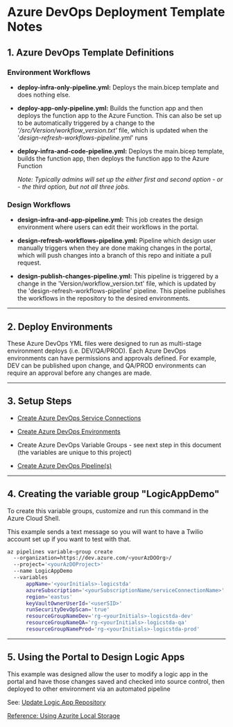 # Azure DevOps Deployment Template Notes

## 1. Azure DevOps Template Definitions

### Environment Workflows

- **deploy-infra-only-pipeline.yml:** Deploys the main.bicep template and does nothing else.

- **deploy-app-only-pipeline.yml:** Builds the function app and then deploys the function app to the Azure Function. This can also be set up to be automatically triggered by a change to the *'/src/Version/workflow_version.txt'* file, which is updated when the '*design-refresh-workflows-pipeline.yml*' runs

- **deploy-infra-and-code-pipeline.yml:** Deploys the main.bicep template, builds the function app, then deploys the function app to the Azure Function

  *Note: Typically admins will set up the either first and second option - or - the third option, but not all three jobs.*

### Design Workflows

- **design-infra-and-app-pipeline.yml:** This job creates the design environment where users can edit their workflows in the portal.

- **design-refresh-workflows-pipeline.yml:** Pipeline which design user manually triggers when they are done making changes in the portal, which will push changes into a branch of this repo and initiate a pull request.

- **design-publish-changes-pipeline.yml:** This pipeline is triggered by a change in the 'Version/workflow_version.txt' file, which is updated by the 'design-refresh-workflows-pipeline' pipeline. This pipeline publishes the workflows in the repository to the desired environments.

---

## 2. Deploy Environments

These Azure DevOps YML files were designed to run as multi-stage environment deploys (i.e. DEV/QA/PROD). Each Azure DevOps environments can have permissions and approvals defined. For example, DEV can be published upon change, and QA/PROD environments can require an approval before any changes are made.

---

## 3. Setup Steps

- [Create Azure DevOps Service Connections](https://docs.luppes.com/CreateServiceConnections/)

- [Create Azure DevOps Environments](https://docs.luppes.com/CreateDevOpsEnvironments/)

- Create Azure DevOps Variable Groups - see next step in this document (the variables are unique to this project)

- [Create Azure DevOps Pipeline(s)](https://docs.luppes.com/CreateNewPipeline/)

---

## 4. Creating the variable group "LogicAppDemo"

To create this variable groups, customize and run this command in the Azure Cloud Shell.

This example sends a text message so you will want to have a Twilio account set up if you want to test with that.

``` bash
az pipelines variable-group create 
  --organization=https://dev.azure.com/<yourAzDOOrg>/ 
  --project='<yourAzDOProject>' 
  --name LogicAppDemo
  --variables 
      appName='<yourInitials>-logicstda'
      azureSubscription='<yourSubscriptionName/serviceConnectionName>' 
      region='eastus' 
      keyVaultOwnerUserId='<userSID>'
      runSecurityDevOpScan='true'
      resourceGroupNameDev='rg-<yourInitials>-logicstda-dev'
      resourceGroupNameQA='rg-<yourInitials>-logicstda-qa'
      resourceGroupNameProd='rg-<yourInitials>-logicstda-prod'
```

---

## 5. Using the Portal to Design Logic Apps

This example was designed allow the user to modify a logic app in the portal and have those changes saved and checked into source control, then deployed to other environment via an automated pipeline

See: [Update Logic App Repository](/Docs/RefreshWorkflowPipeline.md)

<!-- ---

## 6. Azurite Issues?

For local development of Azure Functions, it is preferable to use local storage with Azurite.  However, there is a bug with Azurite 3.17, so currently if you have problems with it, the best way to fix this is to install an older version of Azureite via NPM:
>
> ``` bash
> npm uninstall -g azurite
> npm install -g azurite@3.16.0
> ```

To run Azureite, you may have to open a command shell in Administrator Mode and run it like this:

> ``` bash
> > cd C:\Program Files\Microsoft Visual Studio\2022\Enterprise\Common7\IDE\Extensions\Microsoft\Azure Storage Emulator
> > azurite.exe
> ``` -->

[Reference: Using Azurite Local Storage](https://learn.microsoft.com/en-us/azure/storage/common/storage-use-azurite?toc=%2Fazure%2Fstorage%2Fblobs%2Ftoc.json&tabs=visual-studio)
